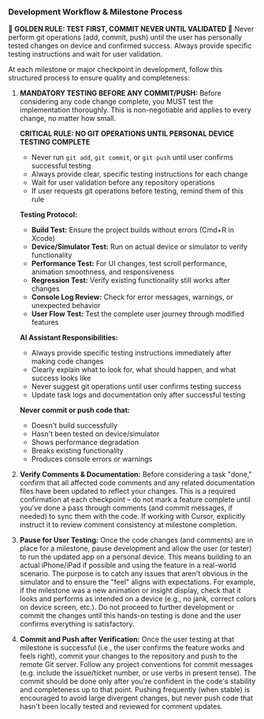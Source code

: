 ### **Development Workflow & Milestone Process**

**🚨 GOLDEN RULE: TEST FIRST, COMMIT NEVER UNTIL VALIDATED 🚨**
Never perform git operations (add, commit, push) until the user has personally tested changes on device and confirmed success. Always provide specific testing instructions and wait for user validation.

At each milestone or major checkpoint in development, follow this structured process to ensure quality and completeness:

1. **MANDATORY TESTING BEFORE ANY COMMIT/PUSH:** Before considering any code change complete, you MUST test the implementation thoroughly. This is non-negotiable and applies to every change, no matter how small.

   **CRITICAL RULE: NO GIT OPERATIONS UNTIL PERSONAL DEVICE TESTING COMPLETE**
   - Never run `git add`, `git commit`, or `git push` until user confirms successful testing
   - Always provide clear, specific testing instructions for each change
   - Wait for user validation before any repository operations
   - If user requests git operations before testing, remind them of this rule

   **Testing Protocol:**
   - **Build Test:** Ensure the project builds without errors (Cmd+R in Xcode)
   - **Device/Simulator Test:** Run on actual device or simulator to verify functionality
   - **Performance Test:** For UI changes, test scroll performance, animation smoothness, and responsiveness
   - **Regression Test:** Verify existing functionality still works after changes
   - **Console Log Review:** Check for error messages, warnings, or unexpected behavior
   - **User Flow Test:** Test the complete user journey through modified features

   **AI Assistant Responsibilities:**
   - Always provide specific testing instructions immediately after making code changes
   - Clearly explain what to look for, what should happen, and what success looks like
   - Never suggest git operations until user confirms testing success
   - Update task logs and documentation only after successful testing

   **Never commit or push code that:**
   - Doesn't build successfully
   - Hasn't been tested on device/simulator
   - Shows performance degradation
   - Breaks existing functionality
   - Produces console errors or warnings

2. **Verify Comments & Documentation:** Before considering a task "done," confirm that all affected code comments and any related documentation files have been updated to reflect your changes. This is a required confirmation at each checkpoint – do not mark a feature complete until you've done a pass through comments (and commit messages, if needed) to sync them with the code. If working with Cursor, explicitly instruct it to review comment consistency at milestone completion.

3. **Pause for User Testing:** Once the code changes (and comments) are in place for a milestone, pause development and allow the user (or tester) to run the updated app on a personal device. This means building to an actual iPhone/iPad if possible and using the feature in a real-world scenario. The purpose is to catch any issues that aren't obvious in the simulator and to ensure the "feel" aligns with expectations. For example, if the milestone was a new animation or insight display, check that it looks and performs as intended on a device (e.g., no jank, correct colors on device screen, etc.). Do not proceed to further development or commit the changes until this hands-on testing is done and the user confirms everything is satisfactory.

4. **Commit and Push after Verification:** Once the user testing at that milestone is successful (i.e., the user confirms the feature works and feels right), commit your changes to the repository and push to the remote Git server. Follow any project conventions for commit messages (e.g. include the issue/ticket number, or use verbs in present tense). The commit should be done only after you're confident in the code's stability and completeness up to that point. Pushing frequently (when stable) is encouraged to avoid large divergent changes, but never push code that hasn't been locally tested and reviewed for comment updates.
